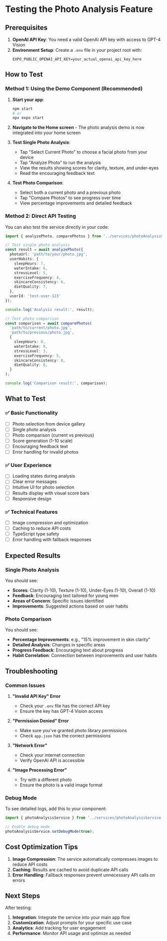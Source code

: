 # Testing the Photo Analysis Feature

## Prerequisites

1. **OpenAI API Key**: You need a valid OpenAI API key with access to GPT-4 Vision
2. **Environment Setup**: Create a `.env` file in your project root with:
   ```
   EXPO_PUBLIC_OPENAI_API_KEY=your_actual_openai_api_key_here
   ```

## How to Test

### Method 1: Using the Demo Component (Recommended)

1. **Start your app**:
   ```bash
   npm start
   # or
   npx expo start
   ```

2. **Navigate to the Home screen** - The photo analysis demo is now integrated into your home screen

3. **Test Single Photo Analysis**:
   - Tap "Select Current Photo" to choose a facial photo from your device
   - Tap "Analyze Photo" to run the analysis
   - View the results showing scores for clarity, texture, and under-eyes
   - Read the encouraging feedback text

4. **Test Photo Comparison**:
   - Select both a current photo and a previous photo
   - Tap "Compare Photos" to see progress over time
   - View percentage improvements and detailed feedback

### Method 2: Direct API Testing

You can also test the service directly in your code:

```typescript
import { analyzePhoto, comparePhotos } from '../services/photoAnalysisService';

// Test single photo analysis
const result = await analyzePhoto({
  photoUrl: 'path/to/your/photo.jpg',
  userHabits: {
    sleepHours: 7,
    waterIntake: 8,
    stressLevel: 5,
    exerciseFrequency: 4,
    skincareConsistency: 6,
    dietQuality: 7,
  },
  userId: 'test-user-123'
});

console.log('Analysis result:', result);

// Test photo comparison
const comparison = await comparePhotos(
  'path/to/current/photo.jpg',
  'path/to/previous/photo.jpg',
  {
    sleepHours: 8,
    waterIntake: 9,
    stressLevel: 3,
    exerciseFrequency: 5,
    skincareConsistency: 8,
    dietQuality: 8,
  }
);

console.log('Comparison result:', comparison);
```

## What to Test

### ✅ Basic Functionality
- [ ] Photo selection from device gallery
- [ ] Single photo analysis
- [ ] Photo comparison (current vs previous)
- [ ] Score generation (1-10 scale)
- [ ] Encouraging feedback text
- [ ] Error handling for invalid photos

### ✅ User Experience
- [ ] Loading states during analysis
- [ ] Clear error messages
- [ ] Intuitive UI for photo selection
- [ ] Results display with visual score bars
- [ ] Responsive design

### ✅ Technical Features
- [ ] Image compression and optimization
- [ ] Caching to reduce API costs
- [ ] TypeScript type safety
- [ ] Error handling with fallback responses

## Expected Results

### Single Photo Analysis
You should see:
- **Scores**: Clarity (1-10), Texture (1-10), Under-Eyes (1-10), Overall (1-10)
- **Feedback**: Encouraging text tailored for young men
- **Areas of Concern**: Specific issues identified
- **Improvements**: Suggested actions based on user habits

### Photo Comparison
You should see:
- **Percentage Improvements**: e.g., "15% improvement in skin clarity"
- **Detailed Analysis**: Changes in specific areas
- **Progress Feedback**: Encouraging text about progress
- **Habit Correlation**: Connection between improvements and user habits

## Troubleshooting

### Common Issues

1. **"Invalid API Key" Error**
   - Check your `.env` file has the correct API key
   - Ensure the key has GPT-4 Vision access

2. **"Permission Denied" Error**
   - Make sure you've granted photo library permissions
   - Check `app.json` has the correct permissions

3. **"Network Error"**
   - Check your internet connection
   - Verify OpenAI API is accessible

4. **"Image Processing Error"**
   - Try with a different photo
   - Ensure the photo is a valid image format

### Debug Mode

To see detailed logs, add this to your component:

```typescript
import { photoAnalysisService } from '../services/photoAnalysisService';

// Enable debug mode
photoAnalysisService.setDebugMode(true);
```

## Cost Optimization Tips

1. **Image Compression**: The service automatically compresses images to reduce API costs
2. **Caching**: Results are cached to avoid duplicate API calls
3. **Error Handling**: Fallback responses prevent unnecessary API calls on errors

## Next Steps

After testing:
1. **Integration**: Integrate the service into your main app flow
2. **Customization**: Adjust prompts for your specific use case
3. **Analytics**: Add tracking for user engagement
4. **Performance**: Monitor API usage and optimize as needed 